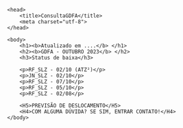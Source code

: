 <!DOCTYPE html>

<html>

    <head> 
        <title>ConsultaGDFA</title>
        <meta charset="utf-8">
    </head>

    <body>
        <h1><b>Atualizado em ....</b> </h1>
        <h2><b>GDFA - OUTUBRO 2023</b> </h2>
        <h3>Status de baixa</h3>

        <p>RF_SLZ - 02/10 (ATZ²)</p>
        <p>JN_SLZ - 02/10</p> 
        <p>RF_SLZ - 07/10</p>
        <p>RF_SLZ - 05/10</p>
        <p>RF_SLZ - 02/08</p>

        <H5>PREVISÃO DE DESLOCAMENTO</H5>
        <H4>COM ALGUMA DÚVIDA? SE SIM, ENTRAR CONTATO!</H4>
    </body>

</html>
